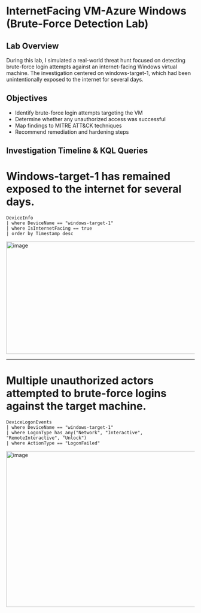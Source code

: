 # InternetFacing VM-Azure Windows (Brute-Force Detection Lab)

## Lab Overview
During this lab, I simulated a real-world threat hunt focused on detecting brute-force login attempts against an internet-facing Windows virtual machine. The investigation centered on windows-target-1, which had been unintentionally exposed to the internet for several days.

## Objectives
* Identify brute-force login attempts targeting the VM
* Determine whether any unauthorized access was successful
* Map findings to MITRE ATT&CK techniques
* Recommend remediation and hardening steps

## Investigation Timeline & KQL Queries
# Windows-target-1 has remained exposed to the internet for several days.
```kql
DeviceInfo
| where DeviceName == "windows-target-1"
| where IsInternetFacing == true
| order by Timestamp desc
```
<img width="975" height="300" alt="image" src="https://github.com/user-attachments/assets/4e6cd795-65f9-4ad7-9ca9-b7d605bbf40b" />

---

# Multiple unauthorized actors attempted to brute-force logins against the target machine.
```kql
DeviceLogonEvents
| where DeviceName == "windows-target-1"
| where LogonType has_any("Network", "Interactive", "RemoteInteractive", "Unlock")
| where ActionType == "LogonFailed"
```
<img width="728" height="416" alt="image" src="https://github.com/user-attachments/assets/a2ce399d-6820-4df7-9a0e-76a97cad160a" />




